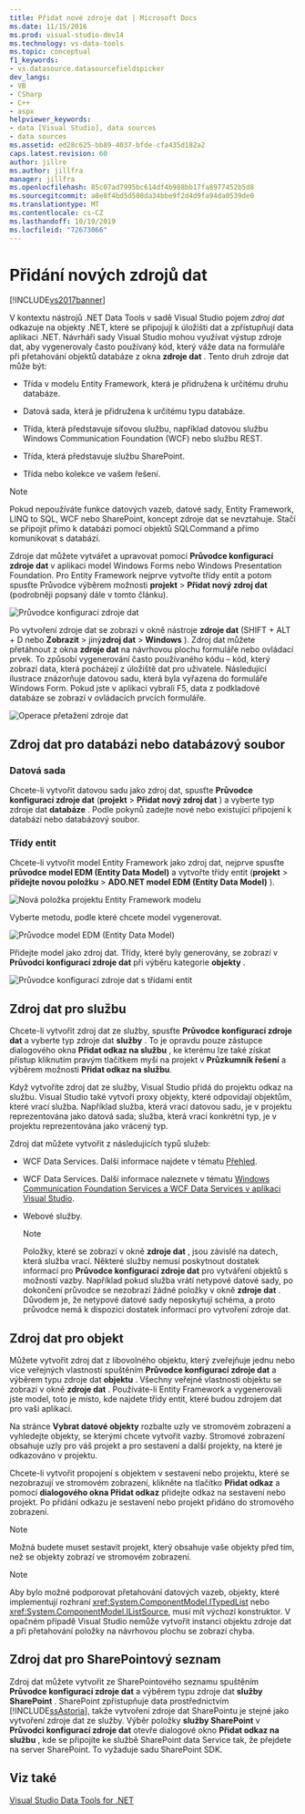 ```yaml
---
title: Přidat nové zdroje dat | Microsoft Docs
ms.date: 11/15/2016
ms.prod: visual-studio-dev14
ms.technology: vs-data-tools
ms.topic: conceptual
f1_keywords:
- vs.datasource.datasourcefieldspicker
dev_langs:
- VB
- CSharp
- C++
- aspx
helpviewer_keywords:
- data [Visual Studio], data sources
- data sources
ms.assetid: ed28c625-bb89-4037-bfde-cfa435d182a2
caps.latest.revision: 60
author: jillre
ms.author: jillfra
manager: jillfra
ms.openlocfilehash: 85c07ad7995bc614df4b988bb17fa8977452b5d8
ms.sourcegitcommit: a8e8f4bd5d508da34bbe9f2d4d9fa94da0539de0
ms.translationtype: MT
ms.contentlocale: cs-CZ
ms.lasthandoff: 10/19/2019
ms.locfileid: "72673066"
---
```

# <a name="add-new-data-sources"></a>Přidání nových zdrojů dat
[!INCLUDE[vs2017banner](../includes/vs2017banner.md)]

V kontextu nástrojů .NET Data Tools v sadě Visual Studio pojem *zdroj dat* odkazuje na objekty .NET, které se připojují k úložišti dat a zpřístupňují data aplikaci .NET. Návrháři sady Visual Studio mohou využívat výstup zdroje dat, aby vygenerovaly často používaný kód, který váže data na formuláře při přetahování objektů databáze z okna **zdroje dat** . Tento druh zdroje dat může být:

- Třída v modelu Entity Framework, která je přidružena k určitému druhu databáze.

- Datová sada, která je přidružena k určitému typu databáze.

- Třída, která představuje síťovou službu, například datovou službu Windows Communication Foundation (WCF) nebo službu REST.

- Třída, která představuje službu SharePoint.

- Třída nebo kolekce ve vašem řešení.

> [!NOTE]
> Pokud nepoužíváte funkce datových vazeb, datové sady, Entity Framework, LINQ to SQL, WCF nebo SharePoint, koncept zdroje dat se nevztahuje. Stačí se připojit přímo k databázi pomocí objektů SQLCommand a přímo komunikovat s databází.

 Zdroje dat můžete vytvářet a upravovat pomocí **Průvodce konfigurací zdroje dat** v aplikaci model Windows Forms nebo Windows Presentation Foundation. Pro Entity Framework nejprve vytvořte třídy entit a potom spusťte Průvodce výběrem možnosti **projekt**  > **Přidat nový zdroj dat** (podrobněji popsaný dále v tomto článku).

 ![Průvodce konfigurací zdroje dat](../data-tools/media/data-source-configuration-wizard.png "Průvodce konfigurací zdroje dat")

 Po vytvoření zdroje dat se zobrazí v okně nástroje **zdroje dat** (SHIFT + ALT + D nebo **Zobrazit**  >  jiný**zdroj dat** > **Windows** ). Zdroj dat můžete přetáhnout z okna **zdroje dat** na návrhovou plochu formuláře nebo ovládací prvek. To způsobí vygenerování často používaného kódu – kód, který zobrazí data, která pocházejí z úložiště dat pro uživatele. Následující ilustrace znázorňuje datovou sadu, která byla vyřazena do formuláře Windows Form. Pokud jste v aplikaci vybrali F5, data z podkladové databáze se zobrazí v ovládacích prvcích formuláře.

 ![Operace přetažení zdroje dat](../data-tools/media/raddata-data-source-drag-operation.png "operace přetažení zdroje dat raddata")

## <a name="data-source-for-a-database-or-a-database-file"></a>Zdroj dat pro databázi nebo databázový soubor

### <a name="dataset"></a>Datová sada
 Chcete-li vytvořit datovou sadu jako zdroj dat, spusťte **Průvodce konfigurací zdroje dat** (**projekt**  > **Přidat nový zdroj dat** ) a vyberte typ zdroje dat **databáze** . Podle pokynů zadejte nové nebo existující připojení k databázi nebo databázový soubor.

### <a name="entity-classes"></a>Třídy entit
 Chcete-li vytvořit model Entity Framework jako zdroj dat, nejprve spusťte **průvodce model EDM (Entity Data Model)** a vytvořte třídy entit (**projekt**  > **přidejte novou položku**  > **ADO.NET model EDM (Entity Data Model)** ).

 ![Nová položka projektu Entity Framework modelu](../data-tools/media/raddata-new-entity-framework-model-project-item.png "Položka projektu raddata nové Entity Framework modelu")

 Vyberte metodu, podle které chcete model vygenerovat.

 ![Průvodce model EDM (Entity Data Model)](../data-tools/media/raddata-entity-data-model-wizard.png "Průvodce model EDM (Entity Data Model) raddata")

 Přidejte model jako zdroj dat. Třídy, které byly generovány, se zobrazí v **Průvodci konfigurací zdroje dat** při výběru kategorie **objekty** .

 ![Průvodce konfigurací zdroje dat s třídami entit](../data-tools/media/raddata-data-source-configuration-wizard-with-entity-classes.png "Průvodce konfigurací zdroje dat raddata s třídami entit")

## <a name="data-source-for-a-service"></a>Zdroj dat pro službu
 Chcete-li vytvořit zdroj dat ze služby, spusťte **Průvodce konfigurací zdroje dat** a vyberte typ zdroje dat **služby** . To je opravdu pouze zástupce dialogového okna **Přidat odkaz na službu** , ke kterému lze také získat přístup kliknutím pravým tlačítkem myši na projekt v **Průzkumník řešení** a výběrem možnosti **Přidat odkaz na službu**.

 Když vytvoříte zdroj dat ze služby, Visual Studio přidá do projektu odkaz na službu. Visual Studio také vytvoří proxy objekty, které odpovídají objektům, které vrací služba. Například služba, která vrací datovou sadu, je v projektu reprezentována jako datová sada; služba, která vrací konkrétní typ, je v projektu reprezentována jako vrácený typ.

 Zdroj dat můžete vytvořit z následujících typů služeb:

- WCF Data Services. Další informace najdete v tématu [Přehled](https://msdn.microsoft.com/library/7924cf94-c9a6-4015-afc9-f5d22b1743bb).

- WCF Data Services. Další informace naleznete v tématu [Windows Communication Foundation Services a WCF Data Services v aplikaci Visual Studio](../data-tools/windows-communication-foundation-services-and-wcf-data-services-in-visual-studio.md).

- Webové služby.

    > [!NOTE]
    > Položky, které se zobrazí v okně **zdroje dat** , jsou závislé na datech, která služba vrací. Některé služby nemusí poskytnout dostatek informací pro **Průvodce konfigurací zdroje dat** pro vytváření objektů s možností vazby. Například pokud služba vrátí netypové datové sady, po dokončení průvodce se nezobrazí žádné položky v okně **zdroje dat** . Důvodem je, že netypové datové sady neposkytují schéma, a proto průvodce nemá k dispozici dostatek informací pro vytvoření zdroje dat.

## <a name="data-source-for-an-object"></a>Zdroj dat pro objekt
 Můžete vytvořit zdroj dat z libovolného objektu, který zveřejňuje jednu nebo více veřejných vlastností spuštěním **Průvodce konfigurací zdroje dat** a výběrem typu zdroje dat **objektu** . Všechny veřejné vlastnosti objektu se zobrazí v okně **zdroje dat** .   Používáte-li Entity Framework a vygenerovali jste model, toto je místo, kde najdete třídy entit, které budou zdrojem dat pro vaši aplikaci.

 Na stránce **Vybrat datové objekty** rozbalte uzly ve stromovém zobrazení a vyhledejte objekty, se kterými chcete vytvořit vazby. Stromové zobrazení obsahuje uzly pro váš projekt a pro sestavení a další projekty, na které je odkazováno v projektu.

 Chcete-li vytvořit propojení s objektem v sestavení nebo projektu, které se nezobrazují ve stromovém zobrazení, klikněte na tlačítko **Přidat odkaz** a pomocí **dialogového okna Přidat odkaz** přidejte odkaz na sestavení nebo projekt. Po přidání odkazu je sestavení nebo projekt přidáno do stromového zobrazení.

> [!NOTE]
> Možná budete muset sestavit projekt, který obsahuje vaše objekty před tím, než se objekty zobrazí ve stromovém zobrazení.

> [!NOTE]
> Aby bylo možné podporovat přetahování datových vazeb, objekty, které implementují rozhraní <xref:System.ComponentModel.ITypedList> nebo <xref:System.ComponentModel.IListSource>, musí mít výchozí konstruktor. V opačném případě Visual Studio nemůže vytvořit instanci objektu zdroje dat a při přetahování položky na návrhovou plochu se zobrazí chyba.

## <a name="data-source-for-a-sharepoint-list"></a>Zdroj dat pro SharePointový seznam
 Zdroj dat můžete vytvořit ze SharePointového seznamu spuštěním **Průvodce konfigurací zdroje dat** a výběrem typu zdroje dat **služby SharePoint** . SharePoint zpřístupňuje data prostřednictvím [!INCLUDE[ssAstoria](../includes/ssastoria-md.md)], takže vytvoření zdroje dat SharePointu je stejné jako vytvoření zdroje dat ze služby. Výběr položky **služby SharePoint** v **Průvodci konfigurací zdroje dat** otevře dialogové okno **Přidat odkaz na službu** , kde se připojíte ke službě SharePoint data Service tak, že přejdete na server SharePoint.  To vyžaduje sadu SharePoint SDK.

## <a name="see-also"></a>Viz také
 [Visual Studio Data Tools for .NET](../data-tools/visual-studio-data-tools-for-dotnet.md)
